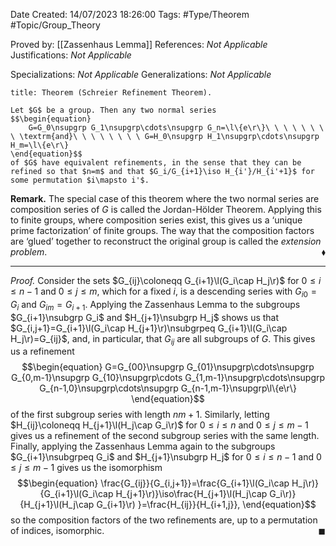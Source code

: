 <div class="topSpace"></div>

Date Created: 14/07/2023 18:26:00
Tags: #Type/Theorem #Topic/Group_Theory

Proved by: [[Zassenhaus Lemma]]
References: <i>Not Applicable</i>
Justifications: <i>Not Applicable</i>

Specializations: <i>Not Applicable</i>
Generalizations: <i>Not Applicable</i>

``` ad-Theorem
title: Theorem (Schreier Refinement Theorem).

Let $G$ be a group. Then any two normal series
$$\begin{equation}
    G=G_0\nsupgrp G_1\nsupgrp\cdots\nsupgrp G_n=\l\{e\r\}\ \ \ \ \ \ \ \ \textrm{and}\ \ \ \ \ \ \ \ G=H_0\nsupgrp H_1\nsupgrp\cdots\nsupgrp H_m=\l\{e\r\}
\end{equation}$$
of $G$ have equivalent refinements, in the sense that they can be refined so that $n=m$ and that $G_i/G_{i+1}\iso H_{i'}/H_{i'+1}$ for some permutation $i\mapsto i'$.

```

<b>Remark.</b> The special case of this theorem where the two normal series are composition series of $G$ is called the Jordan-Hölder Theorem. Applying this to finite groups, where composition series exist, this gives us a ‘unique prime factorization’ of finite groups. The way that the composition factors are ‘glued’ together to reconstruct the original group is called the <i>extension problem</i>.<span style="float:right;">$\blacklozenge$</span>

---

<i>Proof.</i> Consider the sets $G_{ij}\coloneqq G_{i+1}\l(G_i\cap H_j\r)$ for $0\leq i\leq n-1$ and $0\leq j\leq m$, which for a fixed $i$, is a descending series with $G_{i0}=G_i$ and $G_{im}=G_{i+1}$. Applying the Zassenhaus Lemma to the subgroups $G_{i+1}\nsubgrp G_i$ and $H_{j+1}\nsubgrp H_j$ shows us that $G_{i,j+1}=G_{i+1}\l(G_i\cap H_{j+1}\r)\nsubgrpeq G_{i+1}\l(G_i\cap H_j\r)=G_{ij}$, and, in particular, that $G_{ij}$ are all subgroups of $G$. This gives us a refinement
$$\begin{equation}
    G=G_{00}\nsupgrp G_{01}\nsupgrp\cdots\nsupgrp G_{0,m-1}\nsupgrp G_{10}\nsupgrp\cdots G_{1,m-1}\nsupgrp\cdots\nsupgrp G_{n-1,0}\nsupgrp\cdots\nsupgrp G_{n-1,m-1}\nsupgrp\l\{e\r\}
\end{equation}$$
of the first subgroup series with length $nm+1$. Similarly, letting $H_{ij}\coloneqq H_{j+1}\l(H_j\cap G_i\r)$ for $0\leq i\leq n$ and $0\leq j\leq m-1$ gives us a refinement of the second subgroup series with the same length. Finally, applying the Zassenhaus Lemma again to the subgroups $G_{i+1}\nsubgrpeq G_i$ and $H_{j+1}\nsubgrp H_j$ for $0\leq i\leq n-1$ and $0\leq j\leq m-1$ gives us the isomorphism
$$\begin{equation}
    \frac{G_{ij}}{G_{i,j+1}}=\frac{G_{i+1}\l(G_i\cap H_j\r)}{G_{i+1}\l(G_i\cap H_{j+1}\r)}\iso\frac{H_{j+1}\l(H_j\cap G_i\r)}{H_{j+1}\l(H_j\cap G_{i+1}\r) }=\frac{H_{ij}}{H_{i+1,j}},
\end{equation}$$
so the composition factors of the two refinements are, up to a permutation of indices, isomorphic.<span style="float:right;">$\blacksquare$</span>
